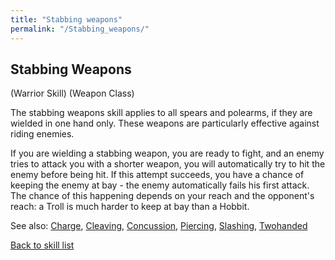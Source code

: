 ```yaml
---
title: "Stabbing weapons"
permalink: "/Stabbing_weapons/"
---
```


## Stabbing Weapons

(Warrior Skill) (Weapon Class)

The stabbing weapons skill applies to all spears and polearms, if they
are wielded in one hand only. These weapons are particularly effective
against riding enemies.

If you are wielding a stabbing weapon, you are ready to fight, and an
enemy tries to attack you with a shorter weapon, you will automatically
try to hit the enemy before being hit. If this attempt succeeds, you
have a chance of keeping the enemy at bay - the enemy automatically
fails his first attack. The chance of this happening depends on your
reach and the opponent's reach: a Troll is much harder to keep at bay
than a Hobbit.

See also: [Charge](Charge "wikilink"), [Cleaving](Cleaving "wikilink"),
[Concussion](Concussion "wikilink"), [Piercing](Piercing "wikilink"),
[Slashing](Slashing "wikilink"), [Twohanded](Twohanded "wikilink")

[Back to skill list](Skill "wikilink")
